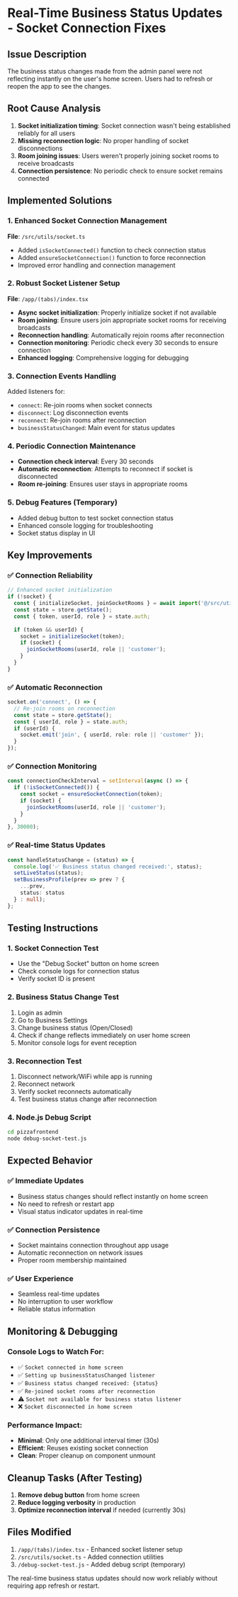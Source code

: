 # Real-Time Business Status Updates - Socket Connection Fixes

## Issue Description
The business status changes made from the admin panel were not reflecting instantly on the user's home screen. Users had to refresh or reopen the app to see the changes.

## Root Cause Analysis
1. **Socket initialization timing**: Socket connection wasn't being established reliably for all users
2. **Missing reconnection logic**: No proper handling of socket disconnections
3. **Room joining issues**: Users weren't properly joining socket rooms to receive broadcasts
4. **Connection persistence**: No periodic check to ensure socket remains connected

## Implemented Solutions

### 1. Enhanced Socket Connection Management

**File**: `/src/utils/socket.ts`
- Added `isSocketConnected()` function to check connection status
- Added `ensureSocketConnection()` function to force reconnection
- Improved error handling and connection management

### 2. Robust Socket Listener Setup

**File**: `/app/(tabs)/index.tsx`
- **Async socket initialization**: Properly initialize socket if not available
- **Room joining**: Ensure users join appropriate socket rooms for receiving broadcasts
- **Reconnection handling**: Automatically rejoin rooms after reconnection
- **Connection monitoring**: Periodic check every 30 seconds to ensure connection
- **Enhanced logging**: Comprehensive logging for debugging

### 3. Connection Events Handling

Added listeners for:
- `connect`: Re-join rooms when socket connects
- `disconnect`: Log disconnection events
- `reconnect`: Re-join rooms after reconnection
- `businessStatusChanged`: Main event for status updates

### 4. Periodic Connection Maintenance

- **Connection check interval**: Every 30 seconds
- **Automatic reconnection**: Attempts to reconnect if socket is disconnected
- **Room re-joining**: Ensures user stays in appropriate rooms

### 5. Debug Features (Temporary)

- Added debug button to test socket connection status
- Enhanced console logging for troubleshooting
- Socket status display in UI

## Key Improvements

### ✅ **Connection Reliability**
```typescript
// Enhanced socket initialization
if (!socket) {
  const { initializeSocket, joinSocketRooms } = await import('@/src/utils/socket');
  const state = store.getState();
  const { token, userId, role } = state.auth;
  
  if (token && userId) {
    socket = initializeSocket(token);
    if (socket) {
      joinSocketRooms(userId, role || 'customer');
    }
  }
}
```

### ✅ **Automatic Reconnection**
```typescript
socket.on('connect', () => {
  // Re-join rooms on reconnection
  const state = store.getState();
  const { userId, role } = state.auth;
  if (userId) {
    socket.emit('join', { userId, role: role || 'customer' });
  }
});
```

### ✅ **Connection Monitoring**
```typescript
const connectionCheckInterval = setInterval(async () => {
  if (!isSocketConnected()) {
    const socket = ensureSocketConnection(token);
    if (socket) {
      joinSocketRooms(userId, role || 'customer');
    }
  }
}, 30000);
```

### ✅ **Real-time Status Updates**
```typescript
const handleStatusChange = (status) => {
  console.log('✅ Business status changed received:', status);
  setLiveStatus(status);
  setBusinessProfile(prev => prev ? {
    ...prev,
    status: status
  } : null);
};
```

## Testing Instructions

### 1. **Socket Connection Test**
- Use the "Debug Socket" button on home screen
- Check console logs for connection status
- Verify socket ID is present

### 2. **Business Status Change Test**
1. Login as admin
2. Go to Business Settings
3. Change business status (Open/Closed)
4. Check if change reflects immediately on user home screen
5. Monitor console logs for event reception

### 3. **Reconnection Test**
1. Disconnect network/WiFi while app is running
2. Reconnect network
3. Verify socket reconnects automatically
4. Test business status change after reconnection

### 4. **Node.js Debug Script**
```bash
cd pizzafrontend
node debug-socket-test.js
```

## Expected Behavior

### ✅ **Immediate Updates**
- Business status changes should reflect instantly on home screen
- No need to refresh or restart app
- Visual status indicator updates in real-time

### ✅ **Connection Persistence**
- Socket maintains connection throughout app usage
- Automatic reconnection on network issues
- Proper room membership maintained

### ✅ **User Experience**
- Seamless real-time updates
- No interruption to user workflow
- Reliable status information

## Monitoring & Debugging

### Console Logs to Watch For:
- ✅ `Socket connected in home screen`
- ✅ `Setting up businessStatusChanged listener`
- ✅ `Business status changed received: {status}`
- ✅ `Re-joined socket rooms after reconnection`
- ⚠️ `Socket not available for business status listener`
- ❌ `Socket disconnected in home screen`

### Performance Impact:
- **Minimal**: Only one additional interval timer (30s)
- **Efficient**: Reuses existing socket connection
- **Clean**: Proper cleanup on component unmount

## Cleanup Tasks (After Testing)

1. **Remove debug button** from home screen
2. **Reduce logging verbosity** in production
3. **Optimize reconnection interval** if needed (currently 30s)

## Files Modified

1. `/app/(tabs)/index.tsx` - Enhanced socket listener setup
2. `/src/utils/socket.ts` - Added connection utilities
3. `/debug-socket-test.js` - Added debug script (temporary)

The real-time business status updates should now work reliably without requiring app refresh or restart.

